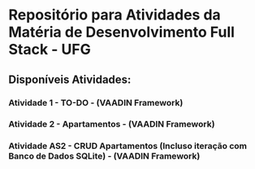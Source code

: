 # Repositório para Atividades da Matéria de Desenvolvimento Full Stack - UFG

## Disponíveis Atividades:

### Atividade 1 - TO-DO - (VAADIN Framework)
### Atividade 2 - Apartamentos - (VAADIN Framework)
### Atividade AS2 - CRUD Apartamentos (Incluso iteração com Banco de Dados SQLite) - (VAADIN Framework)